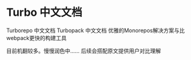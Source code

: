 # Turbo 中文文档

Turborepo 中文文档   Turbopack 中文文档 
优雅的Monorepos解决方案与比webpack更快的构建工具

目前机翻较多。慢慢润色中......
后续会搭配原文提供用户对比理解
